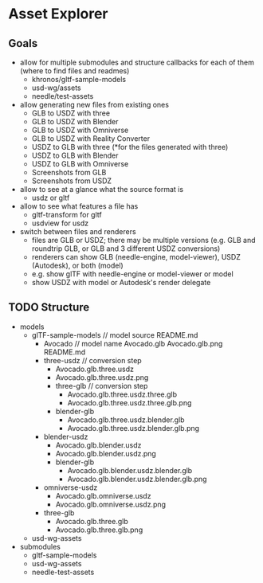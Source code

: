 # Asset Explorer

## Goals

- allow for multiple submodules and structure callbacks for each of them (where to find files and readmes)
    - khronos/gltf-sample-models
    - usd-wg/assets
    - needle/test-assets
- allow generating new files from existing ones
    - GLB to USDZ with three
    - GLB to USDZ with Blender
    - GLB to USDZ with Omniverse
    - GLB to USDZ with Reality Converter
    - USDZ to GLB with three (*for the files generated with three)
    - USDZ to GLB with Blender
    - USDZ to GLB with Omniverse
    - Screenshots from GLB
    - Screenshots from USDZ
- allow to see at a glance what the source format is
    - usdz or gltf
- allow to see what features a file has
    - gltf-transform for gltf
    - usdview for usdz
- switch between files and renderers
    - files are GLB or USDZ; there may be multiple versions (e.g. GLB and roundtrip GLB, or GLB and 3 different USDZ conversions)
    - renderers can show GLB (needle-engine, model-viewer), USDZ (Autodesk), or both (model)
    - e.g. show glTF with needle-engine or model-viewer or model
    - show USDZ with model or Autodesk's render delegate

## TODO Structure

- models
    - glTF-sample-models // model source
          README.md
        - Avocado // model name
            Avocado.glb
            Avocado.glb.png
            README.md
        -   three-usdz // conversion step
            - Avocado.glb.three.usdz
            - Avocado.glb.three.usdz.png
            - three-glb // conversion step
                - Avocado.glb.three.usdz.three.glb
                - Avocado.glb.three.usdz.three.glb.png
            - blender-glb
                - Avocado.glb.three.usdz.blender.glb
                - Avocado.glb.three.usdz.blender.glb.png
        -   blender-usdz
            - Avocado.glb.blender.usdz
            - Avocado.glb.blender.usdz.png
            - blender-glb
                - Avocado.glb.blender.usdz.blender.glb
                - Avocado.glb.blender.usdz.blender.glb.png
        -   omniverse-usdz
            - Avocado.glb.omniverse.usdz
            - Avocado.glb.omniverse.usdz.png
        - three-glb
            - Avocado.glb.three.glb
            - Avocado.glb.three.glb.png
    - usd-wg-assets
- submodules
    - gltf-sample-models
    - usd-wg-assets
    - needle-test-assets